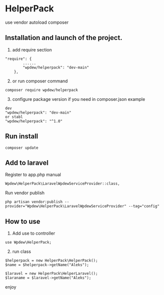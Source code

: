 # HelperPack

use vendor autoload composer

## Installation and launch of the project. 

1. add require section 

```
"require": {
        ......
        "wpdew/helperpack": "dev-main"
    },
```
2. or run composer command
```
composer require wpdew/helperpack
```
3. configure package version if you need in composer.json
example
```
dev 
"wpdew/helperpack": "dev-main"
or stabl
"wpdew/helperpack": "^1.0"
```

## Run install

```
composer update
```

## Add to laravel 
Register to app.php manual
```
Wpdew\HelperPack\LaravelWpdewServiceProvider::class,
```
Run vendor publish
```
php artisan vendor:publish --provider="Wpdew\HelperPack\LaravelWpdewServiceProvider" --tag="config"
```

## How to use

1. Add use to controller

```
use Wpdew\HelperPack;
```

2. run class

```
$helperpack = new HelperPack\HelperPack();
$name = $helperpack->getName("Aleks");

$laravel = new HelperPack\HelperLaravel();
$laraname = $laravel->getName("Aleks");
```
enjoy
